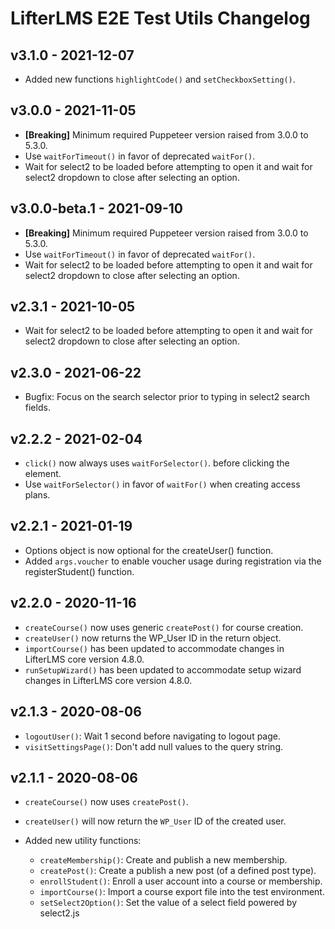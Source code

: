 LifterLMS E2E Test Utils Changelog
==================================

v3.1.0 - 2021-12-07
-------------------

+ Added new functions `highlightCode()` and `setCheckboxSetting()`.


v3.0.0 - 2021-11-05
-------------------

+ **[Breaking]** Minimum required Puppeteer version raised from 3.0.0 to 5.3.0.
+ Use `waitForTimeout()` in favor of deprecated `waitFor()`.
+ Wait for select2 to be loaded before attempting to open it and wait for select2 dropdown to close after selecting an option.


v3.0.0-beta.1 - 2021-09-10
--------------------------

+ **[Breaking]** Minimum required Puppeteer version raised from 3.0.0 to 5.3.0.
+ Use `waitForTimeout()` in favor of deprecated `waitFor()`.
+ Wait for select2 to be loaded before attempting to open it and wait for select2 dropdown to close after selecting an option.


v2.3.1 - 2021-10-05
-------------------

+ Wait for select2 to be loaded before attempting to open it and wait for select2 dropdown to close after selecting an option.


v2.3.0 - 2021-06-22
-------------------

+ Bugfix: Focus on the search selector prior to typing in select2 search fields.


v2.2.2 - 2021-02-04
-------------------

+ `click()` now always uses `waitForSelector()`. before clicking the element.
+ Use `waitForSelector()` in favor of `waitFor()` when creating access plans.


v2.2.1 - 2021-01-19
-------------------

+ Options object is now optional for the createUser() function.
+ Added `args.voucher` to enable voucher usage during registration via the registerStudent() function.


v2.2.0 - 2020-11-16
-------------------

+ `createCourse()` now uses generic `createPost()` for course creation.
+ `createUser()` now returns the WP_User ID in the return object.
+ `importCourse()` has been updated to accommodate changes in LifterLMS core version 4.8.0.
+ `runSetupWizard()` has been updated to accommodate setup wizard changes in LifterLMS core version 4.8.0.


v2.1.3 - 2020-08-06
-------------------
+ `logoutUser()`: Wait 1 second before navigating to logout page.
+ `visitSettingsPage()`: Don't add null values to the query string.

v2.1.1 - 2020-08-06
-------------------

+ `createCourse()` now uses `createPost()`.
+ `createUser()` will now return the `WP_User` ID of the created user.

+ Added new utility functions:

  + `createMembership()`: Create and publish a new membership.
  + `createPost()`: Create a publish a new post (of a defined post type).
  + `enrollStudent()`: Enroll a user account into a course or membership.
  + `importCourse()`: Import a course export file into the test environment.
  + `setSelect2Option()`: Set the value of a select field powered by select2.js
